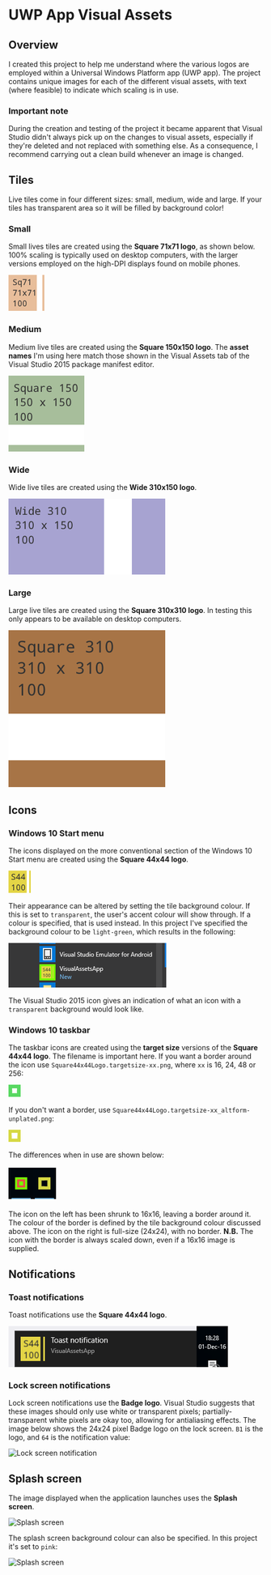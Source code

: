 # UWP App Visual Assets

## Overview

I created this project to help me understand where the various logos are employed within a Universal Windows Platform app (UWP app). The project contains unique images for each of the different visual assets, with text (where feasible) to indicate which scaling is in use.

### Important note

During the creation and testing of the project it became apparent that Visual Studio didn't always pick up on the changes to visual assets, especially if they're deleted and not replaced with something else. As a consequence, I recommend carrying out a clean build whenever an image is changed. 

## Tiles

Live tiles come in four different sizes: small, medium, wide and large.
If your tiles has transparent area so it will be filled by background color!

### Small

Small lives tiles are created using the **Square 71x71 logo**, as shown below. 100% scaling is typically used on desktop computers, with the larger versions employed on the high-DPI displays found on mobile phones.

![Small live tile](/VisualAssetsApp/Assets/Square71x71Logo.scale-100.png)

### Medium

Medium live tiles are created using the **Square 150x150 logo**. The **asset names** I'm using here match those shown in the Visual Assets tab of the Visual Studio 2015 package manifest editor.

![Medium live tile](/VisualAssetsApp/Assets/Square150x150Logo.scale-100.png)

### Wide

Wide live tiles are created using the **Wide 310x150 logo**.

![Wide live tile](/VisualAssetsApp/Assets/Wide310x150Logo.scale-100.png)

### Large

Large live tiles are created using the **Square 310x310 logo**. In testing this only appears to be available on desktop computers. 

![Large live tile](/VisualAssetsApp/Assets/Square310x310Logo.scale-100.png)

## Icons

### Windows 10 Start menu

The icons displayed on the more conventional section of the Windows 10 Start menu are created using the **Square 44x44 logo**.

![Start menu icon](/VisualAssetsApp/Assets/Square44x44Logo.scale-100.png)

Their appearance can be altered by setting the tile background colour. If this is set to `transparent`, the user's accent colour will show through. If a colour is specified, that is used instead. In this project I've specified the background colour to be `light-green`, which results in the following:

![Tile background colour](/ScreenShots/TileBackgroundColour.png)

The Visual Studio 2015 icon gives an indication of what an icon with a `transparent` background would look like.

### Windows 10 taskbar

The taskbar icons are created using the **target size** versions of the **Square 44x44 logo**. The filename is important here. If you want a border around the icon use `Square44x44Logo.targetsize-xx.png`, where `xx` is 16, 24, 48 or 256:

![Taskbar icon with border](/VisualAssetsApp/Assets/Square44x44Logo.targetsize-24.png)

If you don't want a border, use `Square44x44Logo.targetsize-xx_altform-unplated.png`:

![Taskbar icon with border](/VisualAssetsApp/Assets/Square44x44Logo.targetsize-24_altform-unplated.png)

The differences when in use are shown below:

![Taskbar icon comparison](/ScreenShots/TaskbarIcons.png)

The icon on the left has been shrunk to 16x16, leaving a border around it. The colour of the border is defined by the tile background colour discussed above. The icon on the right is full-size (24x24), with no border. **N.B.** The icon with the border is always scaled down, even if a 16x16 image is supplied.

## Notifications

### Toast notifications

Toast notifications use the **Square 44x44 logo**.

![Tile background colour](/ScreenShots/ToastNotification.png)

### Lock screen notifications

Lock screen notifications use the **Badge logo**. Visual Studio suggests that these images should only use white or transparent pixels; partially-transparent white pixels are okay too, allowing for antialiasing effects. The image below shows the 24x24 pixel Badge logo on the lock screen. `B1` is the logo, and `64` is the notification value:

![Lock screen notification](/ScreenShots/LockScreenNotification.png)

## Splash screen

The image displayed when the application launches uses the **Splash screen**.

![Splash screen](/VisualAssetsApp/Assets/SplashScreen.scale-100.png)

The splash screen background colour can also be specified. In this project it's set to `pink`:

![Splash screen](/ScreenShots/SplashScreenBackground.png)

